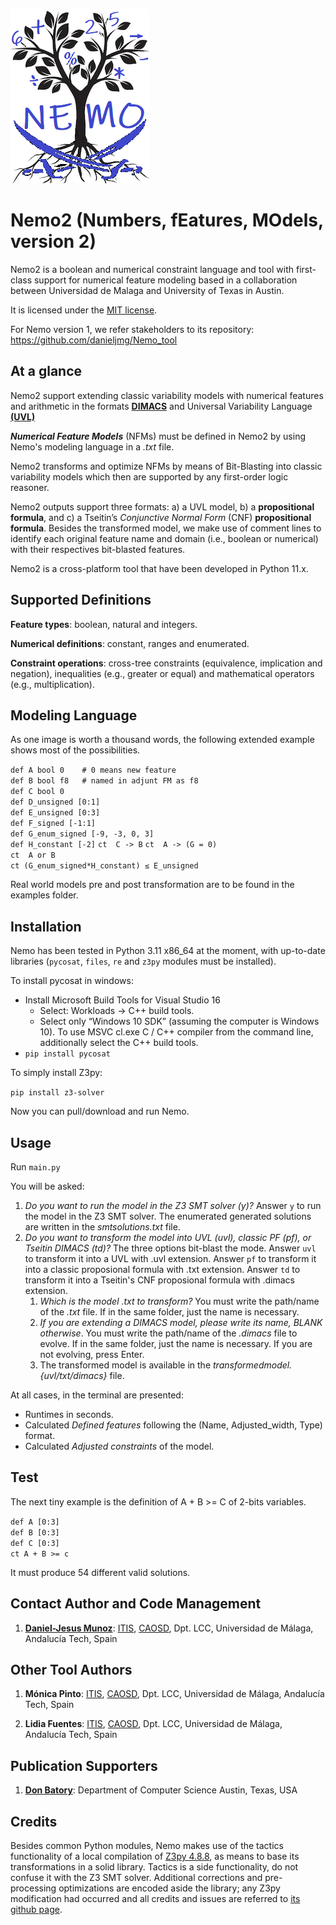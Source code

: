 ![NEMO2_LOGO](https://raw.githubusercontent.com/danieljmg/Nemo2_tool/main/nemo2logo.png)

# Nemo2 (Numbers, fEatures, MOdels, version 2)

Nemo2 is a boolean and numerical constraint language and tool with first-class support for numerical feature modeling based in a collaboration between Universidad de Malaga and University of Texas in Austin.

It is licensed under the [MIT license](https://github.com/danieljmg/Nemo2_tool/blob/master/LICENSE.txt).

For Nemo version 1, we refer stakeholders to its repository: https://github.com/danieljmg/Nemo_tool


## At a glance

Nemo2 support extending classic variability models with numerical features and arithmetic in the formats [**DIMACS**](https://logic.pdmi.ras.ru/~basolver/dimacs.html) and Universal Variability Language [**(UVL)**](https://leopard.tu-braunschweig.de/servlets/MCRFileNodeServlet/dbbs_derivate_00047673/Engelhardt_Thesis.pdf) 

***Numerical Feature Models*** (NFMs) must be defined in Nemo2 by using Nemo's modeling language in a *.txt* file.

Nemo2 transforms and optimize NFMs by means of Bit-Blasting into classic variability models which then are supported by any first-order logic reasoner.

Nemo2 outputs support three formats: a) a UVL model, b) a **propositional formula**, and c) a Tseitin’s *Conjunctive Normal Form* (CNF) **propositional formula**. 
Besides the transformed model, we make use of comment lines to identify each original feature name and domain (i.e., boolean or numerical) with their respectives bit-blasted features.

Nemo2 is a cross-platform tool that have been developed in Python 11.x.


## Supported Definitions

**Feature types**: boolean, natural and integers.

**Numerical definitions**: constant, ranges and enumerated.

**Constraint operations**: cross-tree constraints (equivalence, implication and negation), inequalities (e.g., greater or equal) and mathematical operators (e.g., multiplication). 



## Modeling Language

As one image is worth a thousand words, the following extended example shows most of the possibilities.

`def A bool 0    # 0 means new feature`  
`def B bool f8   # named in adjunt FM as f8`  
`def C bool 0`  
`def D_unsigned [0:1]`  
`def E_unsigned [0:3]`  
`def F_signed [-1:1]`  
`def G_enum_signed [-9, -3, 0, 3]`  
`def H_constant [-2]`
`ct  C -> B`
`ct  A -> (G = 0)`  
`ct  A or B`  
`ct (G_enum_signed*H_constant) ≤ E_unsigned`

Real world models pre and post transformation are to be found in the examples folder.



## Installation

Nemo has been tested in Python 3.11 x86_64 at the moment, with up-to-date libraries (`pycosat`, `files`,  `re` and `z3py` modules must be installed). 

To install pycosat in windows:

- Install Microsoft Build Tools for Visual Studio 16
  - Select: Workloads → C++ build tools.
  - Select only “Windows 10 SDK” (assuming the computer is Windows 10). To use MSVC cl.exe C / C++ compiler from the command line, additionally select the C++ build tools.
- `pip install pycosat`

To simply install Z3py:

`pip install z3-solver`

Now you can pull/download and run Nemo.



## Usage

Run `main.py`

You will be asked:

1. *Do you want to run the model in the Z3 SMT solver (y)?* Answer `y` to run the model in the Z3 SMT solver. The enumerated generated solutions are written in the *smtsolutions.txt* file.
2. *Do you want to transform the model into UVL (uvl), classic PF (pf), or Tseitin DIMACS (td)?* The three options bit-blast the mode. Answer `uvl` to transform it into a UVL with .uvl extension. Answer `pf` to transform it into a classic proposional formula with .txt extension. Answer `td` to transform it into a Tseitin's CNF proposional formula with .dimacs extension.
   1. *Which is the model .txt to transform?* You must write the path/name of the *.txt* file. If in the same folder, just the name is necessary.
   2. *If you are extending a DIMACS model, please write its name, BLANK otherwise*. You must write the path/name of the *.dimacs* file to evolve. If in the same folder, just the name is necessary. If you are not evolving, press Enter.
   3. The transformed model is available in the *transformedmodel.{uvl/txt/dimacs}* file.

At all cases, in the terminal are presented:

- Runtimes in seconds.
- Calculated *Defined features* following the (Name, Adjusted_width, Type) format.
- Calculated *Adjusted constraints* of the model.



## Test

The next tiny example is the definition of A + B >= C of 2-bits variables.

`def A [0:3]`  
`def B [0:3] `  
`def C [0:3]`  
`ct A + B >= c`

It must produce 54 different valid solutions.



## Contact Author and Code Management

1. **[Daniel-Jesus Munoz](https://github.com/danieljmg)**: [ITIS](https://www.uma.es/institutos-uma/info/118460/instituto-de-tecnologias-e-ingenieria-del-software/), [CAOSD](http://caosd.lcc.uma.es/), Dpt. LCC, Universidad de Málaga, Andalucía Tech, Spain

## Other Tool Authors

1. **Mónica Pinto**: [ITIS](https://www.uma.es/institutos-uma/info/118460/instituto-de-tecnologias-e-ingenieria-del-software/), [CAOSD](http://caosd.lcc.uma.es/), Dpt. LCC, Universidad de Málaga, Andalucía Tech, Spain

2. **Lidia Fuentes**: [ITIS](https://www.uma.es/institutos-uma/info/118460/instituto-de-tecnologias-e-ingenieria-del-software/), [CAOSD](http://caosd.lcc.uma.es/), Dpt. LCC, Universidad de Málaga, Andalucía Tech, Spain

## Publication Supporters

1. **[Don Batory](https://www.cs.utexas.edu/~dsb/)**: Department of Computer Science Austin, Texas, USA


   
## Credits

Besides common Python modules, Nemo makes use of the tactics functionality of a local compilation of [Z3py 4.8.8](https://github.com/Z3Prover/z3/issues/2775), as means to base its transformations in a solid library. Tactics is a side functionality, do not confuse it with the Z3 SMT solver. Additional corrections and pre-processing optimizations are encoded aside the library; any Z3py modification had occurred and all credits and issues are referred to [its github page](https://github.com/Z3Prover/z3). 
